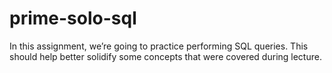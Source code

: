 # prime-solo-sql
In this assignment, we’re going to practice performing SQL queries. This should help better solidify some concepts that were covered during lecture.
